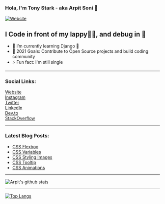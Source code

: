 ### Hola, I'm Tony Stark - aka Arpit Soni 👋

[![Website](https://img.shields.io/website?label=codesnail.com&style=for-the-badge&url=https%3A%2F%2Fcodestackr.com)](https://www.codesnail.com)

## I Code in front of my lappy👨‍💻, and debug in 🚽 

- 🌱 I’m currently learning Django 🦄
- 🎯 2021 Goals: Contribute to Open Source projects and build coding community
- ⚡ Fun fact: I'm still single

---

### Social Links:

[Website](https://www.codesnail.com/)<br>
[Instagram](https://www.instagram.com/code_snail/)<br>
[Twitter](https://twitter.com/code_snail)<br>
[LinkedIn](https://www.linkedin.com/in/arpitsoni108/)<br>
[Dev.to](https://dev.to/codesnail/)<br>
[StackOverflow](https://stackoverflow.com/users/8997228/arpit-soni)

---

### Latest Blog Posts:

<!-- BLOG-POST-LIST:START -->
- [CSS Flexbox](https://www.codesnail.com/css-flexbox/)
- [CSS Variables](https://www.codesnail.com/css-variables/)
- [CSS Styling Images](https://www.codesnail.com/css-styling-images/)
- [CSS Tooltip](https://www.codesnail.com/css-tooltip/)
- [CSS Animations](https://www.codesnail.com/css-animations/)
<!-- BLOG-POST-LIST:END -->

---
![Arpit's github stats](https://github-readme-stats.vercel.app/api?username=soniarpit&show_icons=true&theme=dark&icon_color=fff)

---
[![Top Langs](https://github-readme-stats.vercel.app/api/top-langs/?username=soniarpit)](https://github.com/SoniArpit/)

